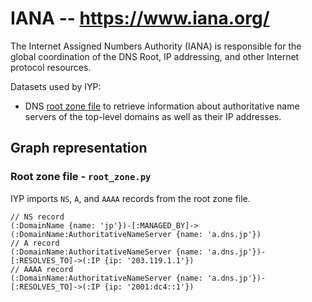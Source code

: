 # IANA -- https://www.iana.org/

The Internet Assigned Numbers Authority (IANA) is responsible for the global
coordination of the DNS Root, IP addressing, and other Internet protocol resources.

Datasets used by IYP:

- DNS [root zone file](https://www.iana.org/domains/root/files) to retrieve information
  about authoritative name servers of the top-level domains as well as their IP
  addresses.

## Graph representation

### Root zone file -  `root_zone.py`

IYP imports `NS`, `A`, and `AAAA` records from the root zone file.

```Cypher
// NS record
(:DomainName {name: 'jp'})-[:MANAGED_BY]->(:DomainName:AuthoritativeNameServer {name: 'a.dns.jp'})
// A record
(:DomainName:AuthoritativeNameServer {name: 'a.dns.jp'})-[:RESOLVES_TO]->(:IP {ip: '203.119.1.1'})
// AAAA record
(:DomainName:AuthoritativeNameServer {name: 'a.dns.jp'})-[:RESOLVES_TO]->(:IP {ip: '2001:dc4::1'})
```
